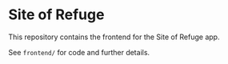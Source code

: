 # Site of Refuge

This repository contains the frontend for the Site of Refuge app.

See `frontend/` for code and further details.